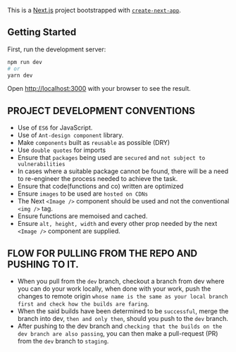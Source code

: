This is a [Next.js](https://nextjs.org/) project bootstrapped with [`create-next-app`](https://github.com/vercel/next.js/tree/canary/packages/create-next-app).

## Getting Started

First, run the development server:

```bash
npm run dev
# or
yarn dev
```

Open [http://localhost:3000](http://localhost:3000) with your browser to see the result.

## PROJECT DEVELOPMENT CONVENTIONS

- Use of `ES6` for JavaScript.
- Use of `Ant-design component` library.
- Make `components` built as `reusable` as possible (DRY)
- Use `double quotes` for imports
- Ensure that `packages` being used are `secured` and `not subject to vulnerabilities`
- In cases where a suitable package cannot be found, there will be a need to re-engineer the process needed to achieve the task.
- Ensure that code(functions and co) written are optimized
- Ensure `images` to be used are `hosted on CDNs`
- The Next `<Image />` component should be used and not the conventional `<img />` tag.
- Ensure functions are memoised and cached.
- Ensure `alt, height, width` and every other prop needed by the next `<Image />` component are supplied.

## FLOW FOR PULLING FROM THE REPO AND PUSHING TO IT.

- When you pull from the `dev` branch, checkout a branch from dev where you can do your work locally, when done with your work, push the changes to remote origin `whose name is the same as your local branch first and check how the builds are faring`.
- When the said builds have been determined to be `successful`, merge the branch into dev, `then and only then`, should you push to the `dev` branch.
- After pushing to the dev branch and `checking that the builds on the dev branch are also passing`, you can then make a pull-request (PR) from the `dev` branch to `staging`.
